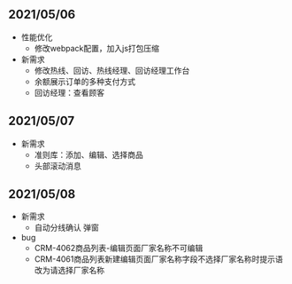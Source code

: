 ## 2021/05/06

- 性能优化
  - 修改webpack配置，加入js打包压缩
- 新需求
  - 修改热线、回访、热线经理、回访经理工作台
  - 余额展示订单的多种支付方式
  - 回访经理：查看顾客

## 2021/05/07

- 新需求
  - 准则库：添加、编辑、选择商品
  - 头部滚动消息

## 2021/05/08

- 新需求
  - 自动分线确认  弹窗
- bug
  - CRM-4062商品列表-编辑页面厂家名称不可编辑
  -  CRM-4061商品列表新建编辑页面厂家名称字段不选择厂家名称时提示语改为请选择厂家名称





